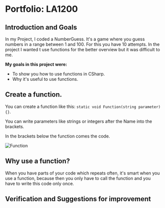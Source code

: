 # Portfolio: LA1200

## Introduction and Goals

In my Project, I coded a NumberGuess. It's a game where you guess numbers in a range between 1 and 100. For this you have 10 attempts. In the project I wanted t use functions for the better overview but it was difficult to me.

**My goals in this project were:**

- To show you how to use functions in CSharp.
- Why it's useful to use functions.

## Create a function.

You can create a function like this: `static void Function(string parameter) {}`.

You can write parameters like strings or integers after the Name into the brackets.

In the brackets below the function comes the code.

![Function](https://user-images.githubusercontent.com/89124854/134316183-2adcf9d8-9608-459f-b1b0-0fbe755501e4.PNG)

## Why use a function?

When you have parts of your code which repeats often, it's smart when you use a function, because then you only have to call the function and you have to write this code only once.

## 

## Verification and Suggestions for improvement
